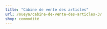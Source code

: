 ```yaml
---
title: "Cabine de vente des articles"
url: /oueya/cabine-de-vente-des-articles-3/
shop: commodité
---
```

